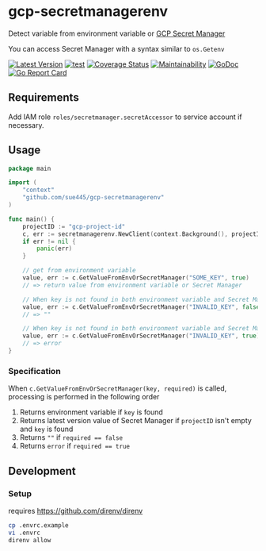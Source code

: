 # gcp-secretmanagerenv
Detect variable from environment variable or [GCP Secret Manager](https://cloud.google.com/secret-manager)

You can access Secret Manager with a syntax similar to `os.Getenv`

[![Latest Version](https://img.shields.io/github/v/tag/sue445/gcp-secretmanagerenv)](https://github.com/sue445/gcp-secretmanagerenv/tags)
[![test](https://github.com/sue445/gcp-secretmanagerenv/actions/workflows/test.yml/badge.svg)](https://github.com/sue445/gcp-secretmanagerenv/actions/workflows/test.yml)
[![Coverage Status](https://coveralls.io/repos/github/sue445/gcp-secretmanagerenv/badge.svg)](https://coveralls.io/github/sue445/gcp-secretmanagerenv)
[![Maintainability](https://api.codeclimate.com/v1/badges/0251ae90c0736a00fdd8/maintainability)](https://codeclimate.com/github/sue445/gcp-secretmanagerenv/maintainability)
[![GoDoc](https://godoc.org/github.com/sue445/gcp-secretmanagerenv?status.svg)](https://godoc.org/github.com/sue445/gcp-secretmanagerenv)
[![Go Report Card](https://goreportcard.com/badge/github.com/sue445/gcp-secretmanagerenv)](https://goreportcard.com/report/github.com/sue445/gcp-secretmanagerenv)

## Requirements
Add IAM role `roles/secretmanager.secretAccessor` to service account if necessary.

## Usage
```go
package main

import (
    "context"
    "github.com/sue445/gcp-secretmanagerenv"
)

func main() {
    projectID := "gcp-project-id"
    c, err := secretmanagerenv.NewClient(context.Background(), projectID)
    if err != nil {
        panic(err)
    }

    // get from environment variable
    value, err := c.GetValueFromEnvOrSecretManager("SOME_KEY", true)
    // => return value from environment variable or Secret Manager

    // When key is not found in both environment variable and Secret Manager, returned empty string (not error)
    value, err := c.GetValueFromEnvOrSecretManager("INVALID_KEY", false)
    // => ""

    // When key is not found in both environment variable and Secret Manager, returned error
    value, err := c.GetValueFromEnvOrSecretManager("INVALID_KEY", true)
    // => error
}
```

### Specification
When `c.GetValueFromEnvOrSecretManager(key, required)` is called, processing is performed in the following order

1. Returns environment variable if `key` is found
2. Returns latest version value of Secret Manager if `projectID` isn't empty and `key` is found
3. Returns `""` if `required == false`
4. Returns `error` if `required == true`

## Development
### Setup
requires https://github.com/direnv/direnv

```bash
cp .envrc.example
vi .envrc
direnv allow
```
